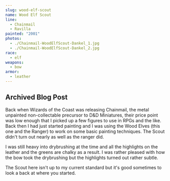 ```yaml
---
slug: wood-elf-scout
name: Wood Elf Scout
line:
  - Chainmail
  - Ravilla
painted: "2001"
photos:
  - ./Chainmail-WoodElfScout-Dankel_1.jpg
  - ./Chainmail-WoodElfScout-Dankel_2.jpg
race:
  - elf
weapons:
  - bow
armor:
  - leather
---
```


## Archived Blog Post

Back when Wizards of the Coast was releasing Chainmail, the metal unpainted non-collectable precursor to D&D Miniatures, their price point was low enough that I picked up a few figures to use in RPGs and the like. Back then I had just started painting and I was using the Wood Elves (this one and the Ranger) to work on some basic painting techniques. The Scout didn't turn out nearly as well as the ranger did.

I was still heavy into drybrushing at the time and all the highlights on the leather and the greens are chalky as a result. I was rather pleased with how the bow took the drybrushing but the highlights turned out rather subtle.

The Scout here isn't up to my current standard but it's good sometimes to look a back at where you started.
